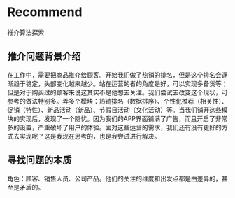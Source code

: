 # Recommend

推介算法探索

## 推介问题背景介绍

在工作中，需要把商品推介给顾客。开始我们做了热销的排名，但是这个排名会逐渐趋于稳定，头部变化越来越少。站在运营的者的角度是好，可以实现多备货等；但是对于购买过的顾客来说这其实不是他想去关注。我们尝试去改变这个现状，可参考的做法特别多。弄多个模块：热销排名（数据排序）、个性化推荐（相关性）、促销（特性）、新品活动（新品）、节假日活动（文化活动）等。当我们铺开这些模块的实现后，发现了一个隐忧。因为我们的APP界面铺满了广告，而且开启了非常多的设置，严重破坏了用户的体验。面对这些运营的需求，我们还有没有更好的方式去实现呢？这是我现在思考的，也是我尝试进行解决。

## 寻找问题的本质
角色：顾客、销售人员、公司产品。他们的关注的维度和出发点都是由差异的，甚至是矛盾的。
